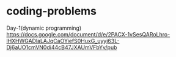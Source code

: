 # coding-problems
Day-1(dynamic programming)
https://docs.google.com/document/d/e/2PACX-1vSesQARoLhro-lHXHWGADlaLAJqCaOYiefS0HuxG_uyyj63L-Dj6aUO1cmVN0di44cB47JXAUmVFbYv/pub

